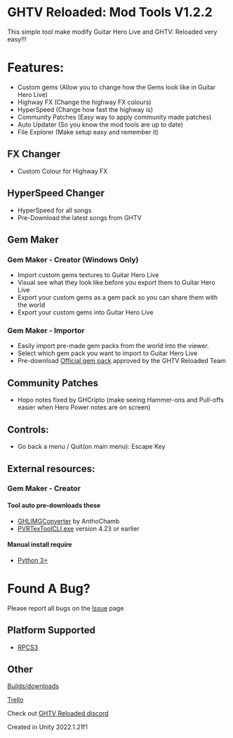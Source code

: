 # GHTV Reloaded: Mod Tools V1.2.2
This simple tool make modify Guitar Hero Live and GHTV: Reloaded very easy!!!

# Features:
- Custom gems (Allow you to change how the Gems look like in Guitar Hero Live)
- Highway FX (Change the highway FX colours)
- HyperSpeed (Change how fast the highway is)
- Community Patches (Easy way to apply community made patches)
- Auto Updater (So you know the mod tools are up to date)
- File Explorer (Make setup easy and remember it)

## FX Changer
- Custom Colour for Highway FX

## HyperSpeed Changer
- HyperSpeed for all songs
- Pre-Download the latest songs from GHTV

## Gem Maker
### Gem Maker - Creator (Windows Only)
- Import custom gems textures to Guitar Hero Live
- Visual see what they look like before you export them to Guitar Hero Live
- Export your custom gems as a gem pack so you can share them with the world
- Export your custom gems into Guitar Hero Live

### Gem Maker - Importor
- Easily import pre-made gem packs from the world into the viewer.
- Select which gem pack you want to import to Guitar Hero Live
- Pre-download [Official gem pack](https://github.com/Nathan31973/GHTV-Reloaded-Official-Gem-Packs) approved by the GHTV Reloaded Team

## Community Patches
- Hopo notes fixed by GHCripto (make seeing Hammer-ons and Pull-offs easier when Hero Power notes are on screen)

## Controls:
- Go back a menu / Quit(on main menu): Escape Key

## External resources:
### Gem Maker - Creator
#### Tool auto pre-downloads these
- [GHLIMGConverter](https://github.com/AnthoChamb/GHLIMGConverter) by AnthoChamb
- [PVRTexToolCLI.exe](https://www.imgtec.com/developers/powervr-sdk-tools/legacy-downloads/) version 4.23 or earlier
#### Manual install require
- [Python 3+](https://www.python.org/downloads/)

# Found A Bug?
Please report all bugs on the [Issue](https://github.com/Nathan31973/GHTV-Reloaded-Mod-Tools/issues) page

## Platform Supported
- [RPCS3](https://rpcs3.net/)


## Other
[Builds/downloads](https://github.com/Nathan31973/GHTV-Reloaded-Mod-Tools/releases)

[Trello](https://trello.com/b/TF0FCD5m/ghtv-reloaded-mod-tools)

Check out [GHTV Reloaded discord](http://ghtv.reloaded.stickgaming.net)

Created in Unity 2022.1.21f1

